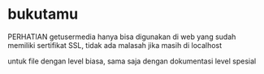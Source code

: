 # bukutamu

PERHATIAN  getusermedia hanya bisa digunakan di web yang sudah memiliki sertifikat SSL, tidak ada malasah jika masih di localhost

untuk file dengan level biasa, sama saja dengan dokumentasi level spesial
